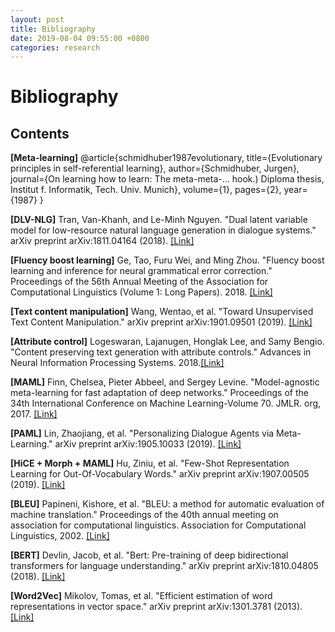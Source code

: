 ```yaml
---
layout: post
title: Bibliography
date: 2019-08-04 09:55:00 +0800
categories: research
---
```


# Bibliography

## Contents

**[Meta-learning]**
@article{schmidhuber1987evolutionary,
  title={Evolutionary principles in self-referential learning},
  author={Schmidhuber, Jurgen},
  journal={On learning how to learn: The meta-meta-... hook.) Diploma thesis, Institut f. Informatik, Tech. Univ. Munich},
  volume={1},
  pages={2},
  year={1987}
}


**[DLV-NLG]** Tran, Van-Khanh, and Le-Minh Nguyen. "Dual latent variable model for low-resource natural language generation in dialogue systems." arXiv preprint arXiv:1811.04164 (2018). [[Link]](https://arxiv.org/pdf/1811.04164.pdf)

**[Fluency boost learning]** Ge, Tao, Furu Wei, and Ming Zhou. "Fluency boost learning and inference for neural grammatical error correction." Proceedings of the 56th Annual Meeting of the Association for Computational Linguistics (Volume 1: Long Papers). 2018. [[Link]](https://www.aclweb.org/anthology/P18-1097)

**[Text content manipulation]** Wang, Wentao, et al. "Toward Unsupervised Text Content Manipulation." arXiv preprint arXiv:1901.09501 (2019). [[Link]](https://arxiv.org/pdf/1901.09501.pdf)

**[Attribute control]** Logeswaran, Lajanugen, Honglak Lee, and Samy Bengio. "Content preserving text generation with attribute controls." Advances in Neural Information Processing Systems. 2018.[[Link]](https://papers.nips.cc/paper/7757-content-preserving-text-generation-with-attribute-controls.pdf)

**[MAML]** Finn, Chelsea, Pieter Abbeel, and Sergey Levine. "Model-agnostic meta-learning for fast adaptation of deep networks." Proceedings of the 34th International Conference on Machine Learning-Volume 70. JMLR. org, 2017. [[Link]](https://arxiv.org/pdf/1703.03400.pdf)

**[PAML]** Lin, Zhaojiang, et al. "Personalizing Dialogue Agents via Meta-Learning." arXiv preprint arXiv:1905.10033 (2019). [[Link]](https://www.aclweb.org/anthology/P19-1542)


**[HiCE + Morph + MAML]** Hu, Ziniu, et al. "Few-Shot Representation Learning for Out-Of-Vocabulary Words." arXiv preprint arXiv:1907.00505 (2019). [[Link]](https://arxiv.org/pdf/1907.00505.pdf)

**[BLEU]** Papineni, Kishore, et al. "BLEU: a method for automatic evaluation of machine translation." Proceedings of the 40th annual meeting on association for computational linguistics. Association for Computational Linguistics, 2002. [[Link]](https://www.aclweb.org/anthology/P02-1040)

**[BERT]** Devlin, Jacob, et al. "Bert: Pre-training of deep bidirectional transformers for language understanding." arXiv preprint arXiv:1810.04805 (2018). [[Link]](https://arxiv.org/pdf/1810.04805.pdf%E3%80%91)

**[Word2Vec]** Mikolov, Tomas, et al. "Efficient estimation of word representations in vector space." arXiv preprint arXiv:1301.3781 (2013). [[Link]](https://arxiv.org/pdf/1301.3781.pdf)
